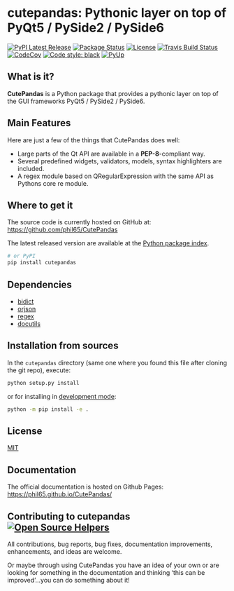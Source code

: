# cutepandas: Pythonic layer on top of PyQt5 / PySide2 / PySide6
[![PyPI Latest Release](https://img.shields.io/pypi/v/cutepandas.svg)](https://pypi.org/project/cutepandas/)
[![Package Status](https://img.shields.io/pypi/status/cutepandas.svg)](https://pypi.org/project/cutepandas/)
[![License](https://img.shields.io/pypi/l/cutepandas.svg)](https://github.com/phil65/cutepandas/blob/master/LICENSE)
[![Travis Build Status](https://travis-ci.org/phil65/cutepandas.svg?branch=master)](https://travis-ci.org/phil65/cutepandas)
[![CodeCov](https://codecov.io/gh/phil65/CutePandas/branch/master/graph/badge.svg)](https://codecov.io/gh/phil65/CutePandas)
[![Code style: black](https://img.shields.io/badge/code%20style-black-000000.svg)](https://github.com/psf/black)
[![PyUp](https://pyup.io/repos/github/phil65/CutePandas/shield.svg)](https://pyup.io/repos/github/phil65/CutePandas/)

## What is it?

**CutePandas** is a Python package that provides a pythonic layer on top of the GUI frameworks PyQt5 / PySide2 / PySide6.

## Main Features
Here are just a few of the things that CutePandas does well:

  - Large parts of the Qt API are available in a **PEP-8**-compliant way.
  - Several predefined widgets, validators, models, syntax highlighters are included.
  - A regex module based on QRegularExpression with the same API as Pythons core re module.


   [widgets]: https://phil65.github.io/CutePandas/widgets.html
   [validators]: https://phil65.github.io/CutePandas/validators.html
   [syntaxhighlighters]: https://phil65.github.io/CutePandas/syntaxhighlighters.html
   [models]: https://phil65.github.io/CutePandas/models.html


## Where to get it
The source code is currently hosted on GitHub at:
https://github.com/phil65/CutePandas

The latest released version are available at the [Python
package index](https://pypi.org/project/cutepandas).

```sh
# or PyPI
pip install cutepandas
```

## Dependencies
- [bidict](https://pypi.org/project/bidict)
- [orjson](https://pypi.org/project/orjson)
- [regex](https://pypi.org/project/regex)
- [docutils](https://pypi.org/project/docutils)


## Installation from sources

In the `cutepandas` directory (same one where you found this file after
cloning the git repo), execute:

```sh
python setup.py install
```

or for installing in [development mode](https://pip.pypa.io/en/latest/reference/pip_install.html#editable-installs):


```sh
python -m pip install -e .
```

## License
[MIT](LICENSE)

## Documentation
The official documentation is hosted on Github Pages: https://phil65.github.io/CutePandas/

## Contributing to cutepandas [![Open Source Helpers](https://www.codetriage.com/phil65/cutepandas/badges/users.svg)](https://www.codetriage.com/phil65/cutepandas)

All contributions, bug reports, bug fixes, documentation improvements, enhancements, and ideas are welcome.

Or maybe through using CutePandas you have an idea of your own or are looking for something in the documentation and thinking ‘this can be improved’...you can do something about it!
